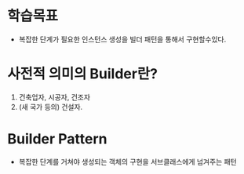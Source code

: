 # 학습목표
- 복잡한 단계가 필요한 인스턴스 생성을 빌더 패턴을 통해서 구현할수있다.

# 사전적 의미의 Builder란?
1. 건축업자, 시공자, 건조자
2. (새 국가 등의) 건설자.

# Builder Pattern
- 복잡한 단계를 거쳐야 생성되는 객체의 구현을 서브클래스에게 넘겨주는 패턴
